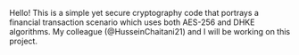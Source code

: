 Hello!
This is a simple yet secure cryptography code that portrays a financial transaction scenario which uses both AES-256 and DHKE algorithms.
My colleague (@HusseinChaitani21) and I will be working on this project.
